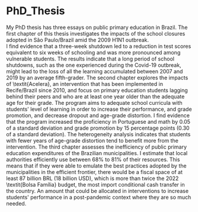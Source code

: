 # PhD_Thesis
My PhD thesis has three essays on public primary education in Brazil. 
The first chapter of this thesis investigates the impacts of the school closures adopted in São Paulo/Brazil amid the 2009 H1N1 outbreak.  
I find evidence that a three-week shutdown led to a reduction in test scores equivalent to six weeks of schooling and was more pronounced among 
vulnerable students. The results indicate that a long period of school shutdowns, such as the one experienced during the Covid-19 outbreak, 
might lead to the loss of all the learning accumulated between 2007 and 2019 by an average fifth-grader. 
The second chapter explores the impacts of \textit{Acelera}, an intervention that has been implemented in Recife/Brazil since 2010, 
and focus on primary education students lagging behind their peers and who are at least one year older than the adequate age for their grade. 
The program aims to adequate school curricula with students' level of learning in order to increase their performance, and grade promotion, 
and decrease dropout and age-grade distortion. I find evidence that the program increased the proficiency in Portuguese and math by 0.05 of a 
standard deviation and grade promotion by 15 percentage points (0.30 of a standard deviation). The heterogeneity analysis indicates that 
students with fewer years of age-grade distortion tend to benefit more from the intervention. 
The third chapter assesses the inefficiency of public primary education expenditures of the Brazilian municipalities. 
I estimate that local authorities efficiently use between 68\% to 81\% of their resources. This means that if they were able to emulate 
the best practices adopted by the municipalities in the efficient frontier, there would be a fiscal space of at least 87 billion BRL (18 billion USD),
which is more than twice the 2022 \textit{Bolsa Família} budget, the most import conditional cash transfer in the country. 
An amount that could be allocated in interventions to increase students' performance in a post-pandemic context where they are so much needed.
